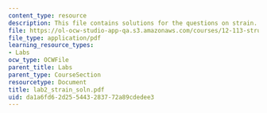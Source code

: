 ```yaml
---
content_type: resource
description: This file contains solutions for the questions on strain.
file: https://ol-ocw-studio-app-qa.s3.amazonaws.com/courses/12-113-structural-geology-fall-2005/da1a6fd62d255443283772a89cdedee3_lab2_strain_soln.pdf
file_type: application/pdf
learning_resource_types:
- Labs
ocw_type: OCWFile
parent_title: Labs
parent_type: CourseSection
resourcetype: Document
title: lab2_strain_soln.pdf
uid: da1a6fd6-2d25-5443-2837-72a89cdedee3
---
```

